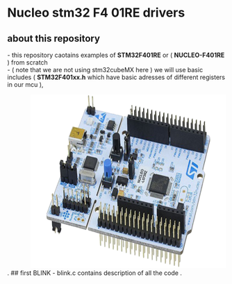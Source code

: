 # Nucleo stm32 F4 01RE drivers
## about this repository
<div>
			<div align="left"><p>- this repository caotains examples of <b>STM32F401RE</b> or ( <b>NUCLEO-F401RE</b> ) from scratch </br>
			- ( note that we are not using stm32cubeMX here )
we will use basic includes ( <b>STM32F401xx.h</b> which have basic adresses of different registers in our mcu ),</p></div> 
		<div align="right"> <img src="nucleo64.png" alt="Portfolio" width="450" height="400"> </a></div>
 </div>.
## first BLINK
- blink.c contains description of all the code .